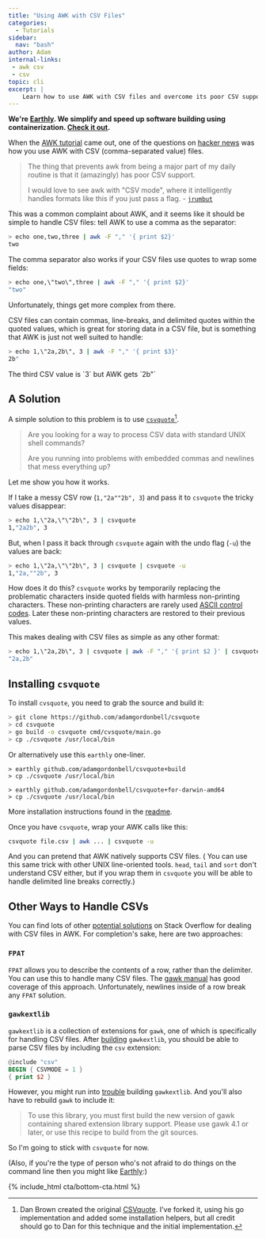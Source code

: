 ```yaml
---
title: "Using AWK with CSV Files"
categories:
  - Tutorials
sidebar:
  nav: "bash"
author: Adam
internal-links:
 - awk csv
 - csv 
topic: cli
excerpt: |
    Learn how to use AWK with CSV files and overcome its poor CSV support. Discover a simple solution using the `csvquote` tool to handle CSV files in AWK, making it as easy as working with any other format.
---
```

**We're [Earthly](https://earthly.dev/). We simplify and speed up software building using containerization. [Check it out](/).**

When the [AWK tutorial](/blog/awk-examples) came out, one of the questions on [hacker news](https://news.ycombinator.com/item?id=28707463) was how you use AWK with CSV (comma-separated value) files.

> The thing that prevents awk from being a major part of my daily routine is that it (amazingly) has poor CSV support.
>
> I would love to see awk with "CSV mode", where it intelligently handles formats like this if you just pass a flag. - [`jrumbut`](https://news.ycombinator.com/item?id=28709248)

This was a common complaint about AWK, and it seems like it should be simple to handle CSV files: tell AWK to use a comma as the separator:

~~~{.bash caption=">_"}
> echo one,two,three | awk -F "," '{ print $2}'
two
~~~

The comma separator also works if your CSV files use quotes to wrap some fields:

~~~{.bash caption=">_"}
> echo one,\"two\",three | awk -F "," '{ print $2}'
"two"
~~~

Unfortunately, things get more complex from there.

CSV files can contain commas, line-breaks, and delimited quotes within the quoted values, which is great for storing data in a CSV file, but is something that AWK is just not well suited to handle:

~~~{.bash caption=">_"}
> echo 1,\"2a,2b\", 3 | awk -F "," '{ print $3}'
2b"
~~~

<figcaption>The third CSV value is `3` but AWK gets `2b"`</figcaption>

## A Solution

A simple solution to this problem is to use [`csvquote`](https://github.com/adamgordonbell/csvquote)[^1].

>Are you looking for a way to process CSV data with standard UNIX shell commands?
>
> Are you running into problems with embedded commas and newlines that mess everything up?

Let me show you how it works.

If I take a messy CSV row (`1,"2a""2b", 3`) and pass it to `csvquote` the tricky values disappear:

~~~{.bash caption=">_"}
> echo 1,\"2a,\"\"2b\", 3 | csvquote
1,"2a2b", 3
~~~

But, when I pass it back through `csvquote` again with the undo flag (`-u`) the values are back:

~~~{.bash caption=">_"}
> echo 1,\"2a,\"\"2b\", 3 | csvquote | csvquote -u
1,"2a,""2b", 3
~~~

How does it do this? `csvquote` works by temporarily replacing the problematic characters inside quoted fields with harmless non-printing characters. These non-printing characters are rarely used [ASCII control codes](https://en.wikipedia.org/wiki/C0_and_C1_control_codes). Later these non-printing characters are restored to their previous values.

This makes dealing with CSV files as simple as any other format:

~~~{.bash caption=">_"}
> echo 1,\"2a,2b\", 3 | csvquote | awk -F "," '{ print $2 }' | csvquote -u 
"2a,2b" 
~~~

## Installing `csvquote`

To install `cvsquote`, you need to grab the source and build it:

~~~{.bash caption=">_"}
> git clone https://github.com/adamgordonbell/csvquote
> cd csvquote
> go build -o csvquote cmd/cvsquote/main.go
> cp ./csvquote /usr/local/bin
~~~

Or alternatively use this `earthly` one-liner.

~~~{.output caption="Linux Install"}
> earthly github.com/adamgordonbell/csvquote+build
> cp ./csvquote /usr/local/bin
~~~

~~~{.output caption="MacOS Install"}
> earthly github.com/adamgordonbell/csvquote+for-darwin-amd64
> cp ./csvquote /usr/local/bin
~~~

More installation instructions found in the [readme](https://github.com/adamgordonbell/csvquote).

Once you have `csvquote`, wrap your AWK calls like this:

~~~ {.bash caption=">_"}
csvquote file.csv | awk ... | csvquote -u
~~~

And you can pretend that AWK natively supports CSV files. ( You can use this same trick with other UNIX line-oriented tools. `head`, `tail` and `sort` don't understand CSV either, but if you wrap them in `csvquote` you will be able to handle delimited line breaks correctly.)

## Other Ways to Handle CSVs

You can find lots of other [potential solutions](https://stackoverflow.com/questions/314384/parsing-a-csv-file-using-gawk) on Stack Overflow for dealing with CSV files in AWK. For completion's sake, here are two approaches:

### `FPAT`

`FPAT` allows you to describe the contents of a row, rather than the delimiter. You can use this to handle many CSV files. The [gawk manual](https://www.gnu.org/software/gawk/manual/html_node/Splitting-By-Content.html) has good coverage of this approach. Unfortunately, newlines inside of a row break any `FPAT` solution.

### `gawkextlib`

`gawkextlib` is a collection of extensions for `gawk`, one of which is specifically for handling CSV files. After [building](http://gawkextlib.sourceforge.net/csv/gawk-csv.html) `gawkextlib`, you should be able to parse CSV files by including the `csv` extension:

``` awk
@include "csv"
BEGIN { CSVMODE = 1 }
{ print $2 }
```

However, you might run into [trouble](https://unix.stackexchange.com/questions/102976/gawk-with-gawkextlib) building `gawkextlib`. And you'll also have to rebuild `gawk` to include it:

> To use this library, you must first build the new version of gawk containing shared extension library support. Please use gawk 4.1 or later, or use this recipe to build from the git sources.

So I'm going to stick with `csvquote` for now.

(Also, if you're the type of person who's not afraid to do things on the command line then you might like [Earthly](/):)

{% include_html cta/bottom-cta.html %}

[^1]: Dan Brown created the original [CSVquote](https://github.com/dbro/csvquote). I've forked it, using his go implementation and added some installation helpers, but all credit should go to Dan for this technique and the initial implementation.
